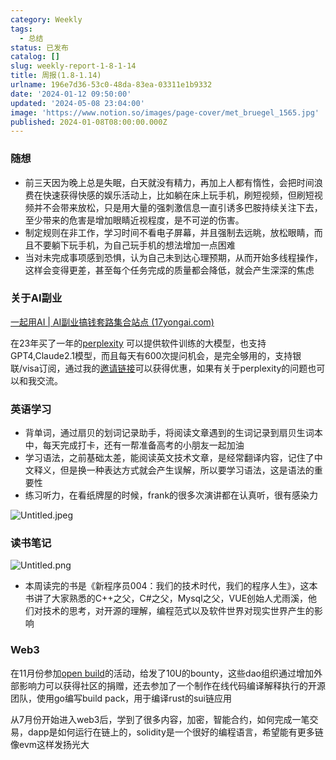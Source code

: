 ```yaml
---
category: Weekly
tags:
  - 总结
status: 已发布
catalog: []
slug: weekly-report-1-8-1-14
title: 周报(1.8-1.14)
urlname: 196e7d36-53c0-48da-83ea-03311e1b9332
date: '2024-01-12 09:50:00'
updated: '2024-05-08 23:04:00'
image: 'https://www.notion.so/images/page-cover/met_bruegel_1565.jpg'
published: 2024-01-08T08:00:00.000Z
---
```


### 随想

- 前三天因为晚上总是失眠，白天就没有精力，再加上人都有惰性，会把时间浪费在快速获得快感的娱乐活动上，比如躺在床上玩手机，刷短视频，但刷短视频并不会带来放松，只是用大量的强刺激信息一直引诱多巴胺持续关注下去，至少带来的危害是增加眼睛近视程度，是不可逆的伤害。
- 制定规则在非工作，学习时间不看电子屏幕，并且强制去远眺，放松眼睛，而且不要躺下玩手机，为自己玩手机的想法增加一点困难
- 当对未完成事项感到恐惧，认为自己未到达心理预期，从而开始多线程操作，这样会变得更差，甚至每个任务完成的质量都会降低，就会产生深深的焦虑

### 关于AI副业


[一起用AI | AI副业搞钱套路集合站点 (17yongai.com)](https://17yongai.com/)


在23年买了一年的[perplexity](https://www.perplexity.ai/) 可以提供软件训练的大模型，也支持GPT4,Claude2.1模型，而且每天有600次提问机会，是完全够用的，支持银联/visa订阅，通过我的[邀请链接](https://perplexity.ai/pro?referral_code=SGJ7X87B)可以获得优惠，如果有关于perplexity的问题也可以和我交流。


### 英语学习

- 背单词，通过扇贝的划词记录助手，将阅读文章遇到的生词记录到扇贝生词本中，每天完成打卡，还有一帮准备高考的小朋友一起加油
- 学习语法，之前基础太差，能阅读英文技术文章，是经常翻译内容，记住了中文释义，但是换一种表达方式就会产生误解，所以要学习语法，这是语法的重要性
- 练习听力，在看纸牌屋的时候，frank的很多次演讲都在认真听，很有感染力

![Untitled.jpeg](https://prod-files-secure.s3.us-west-2.amazonaws.com/5d24fe63-e567-4804-86f9-9fdc62e13082/c33f3733-be40-431e-a494-10399ac86f32/Untitled.jpeg?X-Amz-Algorithm=AWS4-HMAC-SHA256&X-Amz-Content-Sha256=UNSIGNED-PAYLOAD&X-Amz-Credential=ASIAZI2LB4666J3DC5II%2F20250415%2Fus-west-2%2Fs3%2Faws4_request&X-Amz-Date=20250415T213501Z&X-Amz-Expires=3600&X-Amz-Security-Token=IQoJb3JpZ2luX2VjEKv%2F%2F%2F%2F%2F%2F%2F%2F%2F%2FwEaCXVzLXdlc3QtMiJIMEYCIQDOMht0US4RCZIUf2ek%2BnZHLGrW0XKNKUb8oEqEoyutiAIhALRM3vxyTCgBqCg5TbZYGxBfnfQi537%2FVFSq9U6aJHi2Kv8DCDQQABoMNjM3NDIzMTgzODA1Igy8lZ%2B%2F28COPfB7DK0q3ANDt%2FuoLQZeSbXctuhx3fwHggj%2FOe0besMLRiIH5qpy%2BSRKWzX0DEYJ%2BxDhFE8aecSJlsSoF376gC%2Bpb0SJsEueInIFqUik5hLBX9txj71Pq3ieubji3uq9PU%2FlclZsb0t%2FaffGp4J1XNuRuJ3%2F3Y0Ll5vyOI0JKDruZjOn%2BRe5jo8ucbO1r7g6p93tgB5vEu9BWS8vefhTOc8jv7hcU1%2BPoHpl2rFHKUfTMLUUavUiAKUrkrypJzMS63LfjJDbMNbh%2B8a02kyLNq5YY0XGOnadx2iG%2BS%2BbHq1NeULydESZwdb9EQpEDRMdwL6UBNH4NtfbBfHM8EIqvWNbbzaZr2tMCteLVQq5jI%2FR1mTrepGRUfcSNlrxo2LM8L%2B15I14QZFNg%2BiAzw5GlOEsOM7BOrKdf0ziBKvNAk40QReboUVu0evIwd0sO4qYB8kAyd0dKrpl3y6B%2BO%2Fqhb8YuU1ml1CYNQa8GJSWSxKvXmvNf%2FLH9vcEaqbWnS90AqgvG05uFkCkFLLoyxOyNZcmDi97X6EpY85Gvtv9dDgkcINWNQmYAWF5D86CeIYUYv2ZF6K7S9jVgAeI16oU4X2nIJX7F1puZ6Eqf%2Bz4bEaEAQpgf9WsGKo2Gfh2boCtJqUtdTDb1Pq%2FBjqkAUx38f58U8%2BrkyQybtXZOgBGthTFJYQuyIlyY%2FBB1PSwfc4BjRUFxlCt8wY4BDf634GGFYqB6V2szyINPEvUK2zzKrZWpDFlIwWTc0hfrLvt5xFx32wENRH7c%2BKbDtFGiPjxgA8pqYkgpX5YdAphC5oeY3o2oh3shrgT37qAjF0Qg2%2BAaB0Vqh2w%2B2mP6nra%2B%2BvINxveZHPt0yZY3isMLAhpffhW&X-Amz-Signature=b98451e0108188037a84f68ea8f44e305c7a4c172994a20d9bb7086e0e019a98&X-Amz-SignedHeaders=host&x-id=GetObject)


### 读书笔记


![Untitled.png](https://prod-files-secure.s3.us-west-2.amazonaws.com/5d24fe63-e567-4804-86f9-9fdc62e13082/96aa439a-1c95-4054-aa84-ef4e0c8eb5d1/Untitled.png?X-Amz-Algorithm=AWS4-HMAC-SHA256&X-Amz-Content-Sha256=UNSIGNED-PAYLOAD&X-Amz-Credential=ASIAZI2LB4666J3DC5II%2F20250415%2Fus-west-2%2Fs3%2Faws4_request&X-Amz-Date=20250415T213501Z&X-Amz-Expires=3600&X-Amz-Security-Token=IQoJb3JpZ2luX2VjEKv%2F%2F%2F%2F%2F%2F%2F%2F%2F%2FwEaCXVzLXdlc3QtMiJIMEYCIQDOMht0US4RCZIUf2ek%2BnZHLGrW0XKNKUb8oEqEoyutiAIhALRM3vxyTCgBqCg5TbZYGxBfnfQi537%2FVFSq9U6aJHi2Kv8DCDQQABoMNjM3NDIzMTgzODA1Igy8lZ%2B%2F28COPfB7DK0q3ANDt%2FuoLQZeSbXctuhx3fwHggj%2FOe0besMLRiIH5qpy%2BSRKWzX0DEYJ%2BxDhFE8aecSJlsSoF376gC%2Bpb0SJsEueInIFqUik5hLBX9txj71Pq3ieubji3uq9PU%2FlclZsb0t%2FaffGp4J1XNuRuJ3%2F3Y0Ll5vyOI0JKDruZjOn%2BRe5jo8ucbO1r7g6p93tgB5vEu9BWS8vefhTOc8jv7hcU1%2BPoHpl2rFHKUfTMLUUavUiAKUrkrypJzMS63LfjJDbMNbh%2B8a02kyLNq5YY0XGOnadx2iG%2BS%2BbHq1NeULydESZwdb9EQpEDRMdwL6UBNH4NtfbBfHM8EIqvWNbbzaZr2tMCteLVQq5jI%2FR1mTrepGRUfcSNlrxo2LM8L%2B15I14QZFNg%2BiAzw5GlOEsOM7BOrKdf0ziBKvNAk40QReboUVu0evIwd0sO4qYB8kAyd0dKrpl3y6B%2BO%2Fqhb8YuU1ml1CYNQa8GJSWSxKvXmvNf%2FLH9vcEaqbWnS90AqgvG05uFkCkFLLoyxOyNZcmDi97X6EpY85Gvtv9dDgkcINWNQmYAWF5D86CeIYUYv2ZF6K7S9jVgAeI16oU4X2nIJX7F1puZ6Eqf%2Bz4bEaEAQpgf9WsGKo2Gfh2boCtJqUtdTDb1Pq%2FBjqkAUx38f58U8%2BrkyQybtXZOgBGthTFJYQuyIlyY%2FBB1PSwfc4BjRUFxlCt8wY4BDf634GGFYqB6V2szyINPEvUK2zzKrZWpDFlIwWTc0hfrLvt5xFx32wENRH7c%2BKbDtFGiPjxgA8pqYkgpX5YdAphC5oeY3o2oh3shrgT37qAjF0Qg2%2BAaB0Vqh2w%2B2mP6nra%2B%2BvINxveZHPt0yZY3isMLAhpffhW&X-Amz-Signature=03581e3b9d26ee404edb483a7d963487ccf02a4bc8da6a98de0d57a4c707dbe2&X-Amz-SignedHeaders=host&x-id=GetObject)

- 本周读完的书是《新程序员004：我们的技术时代，我们的程序人生》，这本书讲了大家熟悉的C++之父，C#之父，Mysql之父，VUE创始人尤雨溪，他们对技术的思考，对开源的理解，编程范式以及软件世界对现实世界产生的影响

### Web3


在11月份参加[open build](https://openbuild.xyz/learn/challenges)的活动，给发了10U的bounty，这些dao组织通过增加外部影响力可以获得社区的捐赠，还去参加了一个制作在线代码编译解释执行的开源团队，使用go编写build pack，用于编译rust的sui链应用


从7月份开始进入web3后，学到了很多内容，加密，智能合约，如何完成一笔交易，dapp是如何运行在链上的，solidity是一个很好的编程语言，希望能有更多链像evm这样发扬光大

